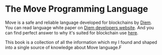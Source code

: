 # The Move Programming Language

Move is a safe and reliable language developed for blockchains by [Diem](https://diem.com/). You can read language white paper on [Diem developers website](https://developers.libra.org/docs/assets/papers/libra-move-a-language-with-programmable-resources/2019-09-26.pdf). And you can find perfect answer to why it's suited for blockchain use [here](https://community.diem.com/t/introducing-the-move-programming-language/72/45).

This book is a collection of all the information which my I found and shaped into a single source of knowledge about Move language.F
